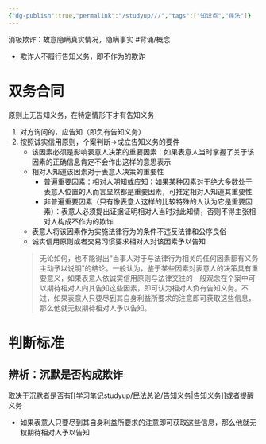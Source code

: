 ```yaml
---
{"dg-publish":true,"permalink":"/studyup///","tags":["知识点","民法"]}
---
```


消极欺诈：故意隐瞒真实情况，隐瞒事实 #背诵/概念 
- 欺诈人不履行告知义务，即不作为的欺诈
# 双务合同
原则上无告知义务，在特定情形下才有告知义务
1. 对方询问的，应告知（即负有告知义务）
2. 按照诚实信用原则，个案判断→成立告知义务的要件
	- 该因素必须是影响表意人决策的重要因素：如果表意人当时掌握了关于该因素的正确信息肯定不会作出这样的意思表示
	- 相对人知道该因素对于表意人决策的重要性
		- 普遍重要因素：相对人明知或应知；如果某种因素对于绝大多数处于表意人位置的人而言显然都是重要因素，可推定相对人知道其重要性
		- 非普遍重要因素（只有像表意人这样的比较特殊的人认为它是重要因素）：表意人必须提出证据证明相对人当时对此知情，否则不得主张相对人构成不作为的欺诈
	- 表意人将该因素作为实施法律行为的条件不违反法律和公序良俗
	- 诚实信用原则或者交易习惯要求相对人对该因素予以告知
	>无论如何，也不能得出“当事人对于与法律行为相关的任何因素都有义务主动予以说明”的结论。一般认为，鉴于某些因素对表意人的决策具有重要意义，如果表意人依诚实信用原则与法律交往的一般观念在个案中可以期待相对人向其告知这些因素，即可认为相对人负有告知义务。不过，如果表意人只要尽到其自身利益所要求的注意即可获取这些信息，那么他就无权期待相对人予以告知。
# 判断标准
## 辨析：沉默是否构成欺诈
取决于沉默者是否有[[学习笔记studyup/民法总论/告知义务\|告知义务]]或者提醒义务
- 如果表意人只要尽到其自身利益所要求的注意即可获取这些信息，那么他就无权期待相对人予以告知